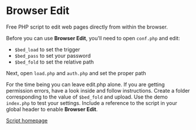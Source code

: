 # Browser Edit

Free PHP script to edit web pages directly from within the browser.

Before you can use **Browser Edit**, you'll need to open `conf.php` and edit:

- `$bed_load` to set the trigger
- `$bed_pass` to set your password
- `$bed_fold` to set the relative path

Next, open `load.php` and `auth.php` and set the proper path

For the time being you can leave edit.php alone. If you are getting permission errors, have a look inside and follow instructions. Create a folder corresponding to the value of `$bed_fold` and upload. Use the demo `index.php` to test your settings. Include a reference to the script in your global header to enable **Browser Edit**.

[Script homepage](http://phclaus.eu.org/php-scripts/browser-edit)
